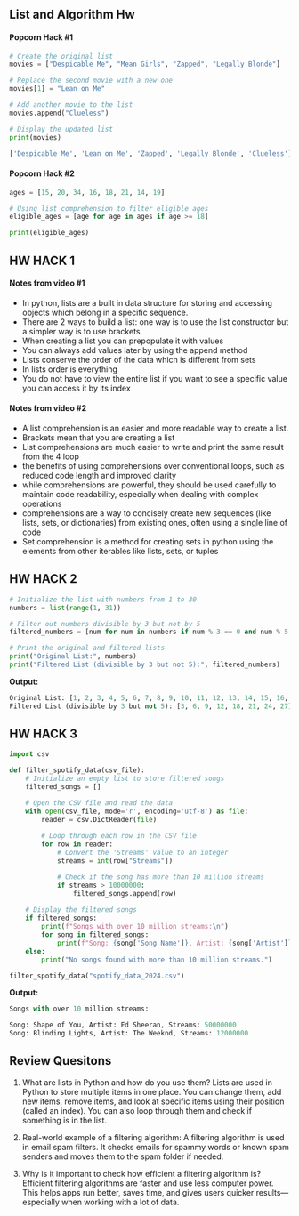 ## List and Algorithm Hw




#### Popcorn Hack #1

```python
# Create the original list
movies = ["Despicable Me", "Mean Girls", "Zapped", "Legally Blonde"]

# Replace the second movie with a new one
movies[1] = "Lean on Me"

# Add another movie to the list
movies.append("Clueless")

# Display the updated list
print(movies)
```

```python
['Despicable Me', 'Lean on Me', 'Zapped', 'Legally Blonde', 'Clueless']
```



#### Popcorn Hack #2 


```python 
ages = [15, 20, 34, 16, 18, 21, 14, 19]

# Using list comprehension to filter eligible ages
eligible_ages = [age for age in ages if age >= 18]

print(eligible_ages)
```



## HW HACK 1



#### Notes from video #1

- In python, lists are a built in data structure for storing and accessing objects which belong in a specific sequence.
- There are 2 ways to build a list: one way is to use the list constructor but a simpler way is to use brackets
- When creating a list you can prepopulate it with values
- You can always add values later by using the append method
- Lists conserve the order of the data which is different from sets
- In lists order is everything
- You do not have to view the entire list if you want to see a specific value you can access it by its index



#### Notes from video #2

- A list comprehension is an easier and more readable way to create a list.
- Brackets mean that you are creating a list
- List comprehensions are much easier to write and print the same result from the 4 loop
-  the benefits of using comprehensions over conventional loops, such as reduced code length and improved clarity
- while comprehensions are powerful, they should be used carefully to maintain code readability, especially when dealing with complex operations
- comprehensions are a way to concisely create new sequences (like lists, sets, or dictionaries) from existing ones, often using a single line of code
- Set comprehension is a method for creating sets in python using the elements from other iterables like lists, sets, or tuples


## HW HACK 2


```py
# Initialize the list with numbers from 1 to 30
numbers = list(range(1, 31))

# Filter out numbers divisible by 3 but not by 5
filtered_numbers = [num for num in numbers if num % 3 == 0 and num % 5 != 0]

# Print the original and filtered lists
print("Original List:", numbers)
print("Filtered List (divisible by 3 but not 5):", filtered_numbers)
```

**Output:**

```py
Original List: [1, 2, 3, 4, 5, 6, 7, 8, 9, 10, 11, 12, 13, 14, 15, 16, 17, 18, 19, 20, 21, 22, 23, 24, 25, 26, 27, 28, 29, 30]
Filtered List (divisible by 3 but not 5): [3, 6, 9, 12, 18, 21, 24, 27]
```


## HW HACK 3


```py
import csv

def filter_spotify_data(csv_file):
    # Initialize an empty list to store filtered songs
    filtered_songs = []

    # Open the CSV file and read the data
    with open(csv_file, mode='r', encoding='utf-8') as file:
        reader = csv.DictReader(file)
        
        # Loop through each row in the CSV file
        for row in reader:
            # Convert the 'Streams' value to an integer
            streams = int(row["Streams"])

            # Check if the song has more than 10 million streams
            if streams > 10000000:
                filtered_songs.append(row)
    
    # Display the filtered songs
    if filtered_songs:
        print(f"Songs with over 10 million streams:\n")
        for song in filtered_songs:
            print(f"Song: {song['Song Name']}, Artist: {song['Artist']}, Streams: {song['Streams']}")
    else:
        print("No songs found with more than 10 million streams.")

filter_spotify_data("spotify_data_2024.csv")
```


**Output:**

```py
Songs with over 10 million streams:

Song: Shape of You, Artist: Ed Sheeran, Streams: 50000000
Song: Blinding Lights, Artist: The Weeknd, Streams: 12000000
```


## Review Quesitons


1. What are lists in Python and how do you use them?
Lists are used in Python to store multiple items in one place. You can change them, add new items, remove items, and look at specific items using their position (called an index). You can also loop through them and check if something is in the list.

2. Real-world example of a filtering algorithm:
A filtering algorithm is used in email spam filters. It checks emails for spammy words or known spam senders and moves them to the spam folder if needed.

3. Why is it important to check how efficient a filtering algorithm is?
Efficient filtering algorithms are faster and use less computer power. This helps apps run better, saves time, and gives users quicker results—especially when working with a lot of data.